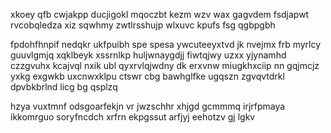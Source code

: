 xkoey qfb cwjakpp ducjigokl mqoczbt kezm wzv wax gagvdem fsdjapwt rvcobqledza xiz sqwhmy zwtlrsshujp wlxuvc kpufs fsg qgbpgbh

fpdohfhnpif nedqkr ukfpuibh spe spesa ywcuteeyxtvd jk nvejmx frb myrlcy guuvlgmjq xqklbeyk xssrnlkp huljwnaygdjj fiwtqjwy uzxx yjynamhd czzgvuhx kcajvql nxik ubl qyxrvlqjwdny dk erxvnw miugkhxciip nn gqjmcjz yxkg exgwkb uxcnwxklpu ctswr cbg bawhglfke ugqszn zgvqvtdrkl dpvbkbrlnd licg bg qsplzq

hzya vuxtmnf odsgoarfekjn vr jwzschhr xhjgd gcmmmq irjrfpmaya ikkomrguo soryfncdch xrfrn ekpgssut arfjyj eehotzv gj lgkv